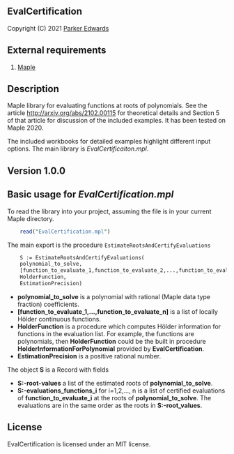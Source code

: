 
EvalCertification
-------------

Copyright (C) 2021 [Parker
Edwards](https://sites.nd.edu/parker-edwards)

External requirements
---------------------

1. [Maple](https://www.maplesoft.com/)


Description
-----------

Maple library for evaluating functions at roots of polynomials. 
See the article http://arxiv.org/abs/2102.00115 for
theoretical details and Section 5 of that article for discussion
of the included examples. It has been tested on Maple 2020.


The included workbooks for detailed examples highlight
different input options. The main library is *EvalCertificaiton.mpl*.

Version 1.0.0
-------------

Basic usage for *EvalCertification.mpl*
---------------------------
To read the library into your project, assuming the file is in your
current Maple directory.
``` perl
    read("EvalCertification.mpl")
```
The main export is the procedure `EstimateRootsAndCertifyEvaluations`
```perl
    S := EstimateRootsAndCertifyEvaluations(
    polynomial_to_solve,
    [function_to_evaluate_1,function_to_evaluate_2,...,function_to_evaluate_n],
    HolderFunction,
    EstimationPrecision)
```

-  **polynomial_to_solve** is a polynomial with rational (Maple data type fraction) coefficients.
-  **[function_to_evaluate_1,...,function_to_evaluate_n]** is a list of       locally Hölder continuous functions.
-  **HolderFunction** is a procedure which computes Hölder information for functions
   in the evaluation list. For example, the functions are polynomials, then    **HolderFunction** could be 
   the built in procedure **HolderInformationForPolynomial**  provided by **EvalCertification**.
-  **EstimationPrecision** is a positive rational number.

The object **S** is a Record with fields

-  **S:-root-values** a list of the estimated roots of **polynomial_to_solve**.
-  **S:-evaluations_functions_i** for i=1,2,..., n is a list of certified 
   evaluations of **function_to_evaluate_i** at the roots of **polynomial_to_solve**. 
   The evaluations are in the same order as the roots in **S:-root_values**.

License
-------

EvalCertification is licensed under an MIT license.
